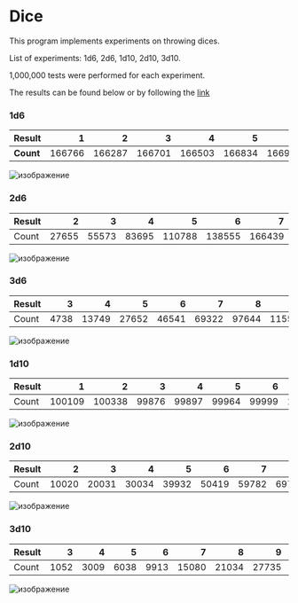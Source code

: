 # Dice
This program implements experiments on throwing dices.

List of experiments: 1d6, 2d6, 1d10, 2d10, 3d10.

1,000,000 tests were performed for each experiment.

The results can be found below or by following the [link](https://docs.google.com/spreadsheets/d/191VTPn8s_h1UWzUyHgV_ETdjiOZcHnF9KmnxIQRYHj8/edit?usp=sharing)

### 1d6

| **Result** |      1 |      2 |      3 |      4 |      5 |      6 |
|:-------|-------:|-------:|-------:|-------:|-------:|-------:|
| **Count** | 166766 | 166287 | 166701 | 166503 | 166834 | 166909 |

![изображение](https://user-images.githubusercontent.com/67660146/204809991-20a1ece5-9f26-4ca6-808a-f8a5be518051.png)

### 2d6

| Result |     2 |     3 |     4 |      5 |      6 |      7 |      8 |      9 |    10 |    11 |    12 |
|--------|------:|------:|------:|-------:|-------:|-------:|-------:|-------:|------:|------:|------:|
| Count  | 27655 | 55573 | 83695 | 110788 | 138555 | 166439 | 139226 | 111376 | 83038 | 55771 | 27884 |

![изображение](https://user-images.githubusercontent.com/67660146/204810030-35a5720b-20d7-4920-a770-da5fc70bf79d.png)


### 3d6
| Result |    3 |     4 |     5 |     6 |     7 |     8 |      9 |     10 |     11 |     12 |    13 |    14 |    15 |    16 |    17 |   18 |
|--------|-----:|------:|------:|------:|------:|------:|-------:|-------:|-------:|-------:|------:|------:|------:|------:|------:|-----:|
| Count  | 4738 | 13749 | 27652 | 46541 | 69322 | 97644 | 115512 | 124105 | 124860 | 115938 | 97703 | 69640 | 46297 | 27812 | 13866 | 4621 |

![изображение](https://user-images.githubusercontent.com/67660146/204810073-ced8c75c-13a9-430a-9cb2-caae67a4235f.png)


### 1d10

| Result |      1 |      2 |     3 |     4 |     5 |     6 |      7 |      8 |     9 |    10 |
|--------|-------:|-------:|------:|------:|------:|------:|-------:|-------:|------:|------:|
| Count  | 100109 | 100338 | 99876 | 99897 | 99964 | 99999 | 100064 | 100172 | 99818 | 99763 |

![изображение](https://user-images.githubusercontent.com/67660146/204810104-8cce0029-95ea-4d8f-a684-0c2b510a0ee9.png)


### 2d10

| Result |     2 |     3 |     4 |     5 |     6 |     7 |     8 |     9 |    10 |     11 |    12 |    13 |    14 |    15 |    16 |    17 |    18 |    19 |    20 |
|--------|------:|------:|------:|------:|------:|------:|------:|------:|------:|-------:|------:|------:|------:|------:|------:|------:|------:|------:|------:|
| Count  | 10020 | 20031 | 30034 | 39932 | 50419 | 59782 | 69702 | 79811 | 90118 | 100322 | 89790 | 80223 | 70004 | 60153 | 50029 | 39910 | 29908 | 19796 | 10016 |

![изображение](https://user-images.githubusercontent.com/67660146/204810154-68f34463-4a54-48a7-84d8-e391d27ee23e.png)


### 3d10

| Result |    3 |    4 |    5 |    6 |     7 |     8 |     9 |    10 |    11 |    12 |    13 |    14 |    15 |    16 |    17 |    18 |    19 |    20 |    21 |    22 |    23 |    24 |    25 |    26 |   27 |   28 |   29 |  30 |
|--------|-----:|-----:|-----:|-----:|------:|------:|------:|------:|------:|------:|------:|------:|------:|------:|------:|------:|------:|------:|------:|------:|------:|------:|------:|------:|-----:|-----:|-----:|----:|
| Count  | 1052 | 3009 | 6038 | 9913 | 15080 | 21034 | 27735 | 36088 | 44701 | 55158 | 62744 | 69050 | 73234 | 75178 | 74698 | 73314 | 68892 | 63108 | 55002 | 44720 | 35894 | 28127 | 21104 | 15238 | 9841 | 6009 | 3041 | 998 |

![изображение](https://user-images.githubusercontent.com/67660146/204810203-c7d17ca5-908e-4d7c-8e49-321fb8cf4c30.png)
